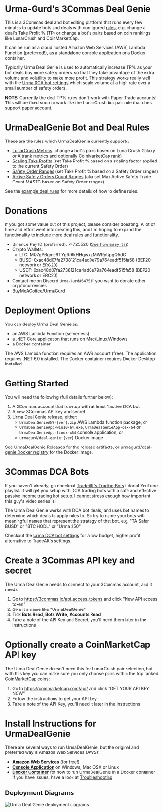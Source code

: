 # Urma-Gurd's 3Commas Deal Genie
This is a 3Commas deal and bot editing platform that runs every few minutes to update bots and deals with configured [rules](docs/ExampleConfigs.md), e.g. change a deal's Take Profit % (TP) or change a bot's pairs based on coin rankings like LunarCrush and CoinMarketCap.

It can be run as a cloud hosted Amazon Web Services (AWS) Lambda Function (preferred!), as a standalone console application or a Docker container.

Typically Urma Deal Genie is used to automatically increase TP% as your bot deals buy more safety orders, so that they take advantage of the extra volume and volatility to make more profit. This strategy works really well with the [Urma DCA bot settings](docs/UrmaBotSettings.md) which scale volume at a high rate over a small number of safety orders. 

**NOTE:** Currently the deal TP% rules don't work with Paper Trade accounts! This will be fixed soon to work like the LunarCrush bot pair rule that does support paper account.

# UrmaDealGenie Bot and Deal Rules
These are the rules which UrmaDealGenie currently supports:
- [LunarCrush Metrics](docs/ExampleConfigs-LunarCrushPairRule.md) (change a bot's pairs based on LunarCrush Galaxy or Altrank metrics and optionally CoinMarketCap rank)
- [Scaling Take Profits](docs/ExampleConfigs-ScalingTakeProfits.md) (set Take Profit % based on a scaling factor applied to the current Safety Order)
- [Safety Order Ranges](docs/ExampleConfigs-SafetyOrderRanges.md) (set Take Profit % based on a Safety Order ranges)
- [Active Safety Orders Count Ranges](docs/ExampleConfigs-ActiveSafetyOrdersCount.md) (aka set Max Active Safety Trade Count MASTC based on Safety Order ranges)

See the [example deal rules](docs/ExampleConfigs.md) for more details of how to define rules.

# Donations
If you got some value out of this project, please consider donating. A lot of time and effort went into creating this, and I'm hoping to expand the functionality to include more deal rules and functionality.
- Binance Pay ID (preferred): 74725526 ([See how easy it is](https://www.binance.com/en/support/faq/b3fa3ae045b9429084203c3a4ff1362f))
- Crypto Wallets:
  - LTC: MQ7gP6gme9TYgRr6kHHqwxzMWRyUpgQ5dC
  - BUSD: 0xac48d07fa2738121ca4ad0e79a764eadf515fa58	(BEP20 network or ERC20)
  - USDT: 0xac48d07fa2738121ca4ad0e79a764eadf515fa58	(BEP20 network or ERC20)
- Contact me on Discord `Urma-Gurd#6475` if you want to donate other cryptocurrencies
- [BuyMeACoffee/UrmaGurd](https://www.buymeacoffee.com/UrmaGurd)

# Deployment Options
You can deploy Urma Deal Genie as: 
- an AWS Lambda Function (serverless)
- a .NET Core application that runs on Mac/Linux/Windows
- a Docker container

The AWS Lambda function requires an AWS account (free). The application requires .NET 6.0 installed. The Docker container requires Docker Desktop installed. 

# Getting Started
You will need the following (full details further below):
1. A 3Commas account that is setup with at least 1 active DCA bot
1. A new 3Commas API key and secret
1. Urma Deal Genie release, either:
   - `UrmaDealGenieAWS-{ver}.zip` AWS Lambda function package, or
   - `UrmaDealGenieApp-win10-64.exe`, `UrmaDealGenieApp-osx-64` or `UrmaDealGenieApp-linux-x64` console application, or
   - `urmagurd/deal-genie:{ver}` Docker image

See [UrmaDealGenie Releases](https://github.com/UrmaGurd/UrmaDealGenie/releases) for the release artifacts, or [urmagurd/deal-genie Docker registry](https://hub.docker.com/repository/docker/urmagurd/deal-genie) for the Docker image.

# 3Commas DCA Bots
If you haven't already, go checkout [TradeAlt's Trading Bots](https://youtu.be/ziy-9yYTrbc) tutorial YouTube playlist. It will get you setup with DCA trading bots with a safe and effective passive income trading bot setup. I cannot stress enough how important this guy's video series is! 

The Urma Deal Genie works with DCA bot deals, and uses bot names to determine which deals to apply rules to. So try to name your bots with meaningful names that represent the strategy of that bot. e.g. "TA Safer BUSD" or "BTC HODL" or "Urma 250"

Checkout the [Urma DCA bot settings](docs/UrmaBotSettings.md) for a low budget, higher profit alternative to TradeAlt's settings.

# Create a 3Commas API key and secret
The Urma Deal Genie needs to connect to your 3Commas account, and it needs 
1. Go to https://3commas.io/api_access_tokens and click "New API access token" 
1. Give it a name like "UrmaDealGenie"
1. Tick **Bots Read**, **Bots Write**, **Accounts Read**
1. Take a note of the API Key and Secret, you'll need them later in the instructions

# Optionally create a CoinMarketCap API key
The Urma Deal Genie doesn't need this for LunarCrush pair selection, but with this key you can make sure you only choose pairs within the top ranked CoinMarketCap coins:
1. Go to https://coinmarketcap.com/api/ and click "GET YOUR API KEY NOW" 
1. Follow the instructions to get your API key
1. Take a note of the API Key, you'll need it later in the instructions

# Install Instructions for UrmaDealGenie
There are several ways to run UrmaDealGenie, but the original and preferred way is Amazon Web Services (AWS):
- **[Amazon Web Services](./docs/README-AWS.md)** (for free!)
- **[Console Application](./docs/README-CONSOLE-APPLICATION.md)** on Windows, Mac OSX or Linux
- **[Docker Container](./docs/README-DOCKER.md)** for how to run UrmaDealGenie in a Docker container
If you have issues, have a look at [Troubleshooting](docs/TroubleShooting.md)

## Deployment Diagrams
![Urma Deal Genie deployment diagrams](https://user-images.githubusercontent.com/13062477/147111837-617c9ed1-47a8-43ef-a338-c40e96e5d582.png)

